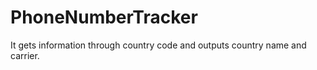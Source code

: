 # PhoneNumberTracker
 It gets information through country code and outputs country name and carrier.
